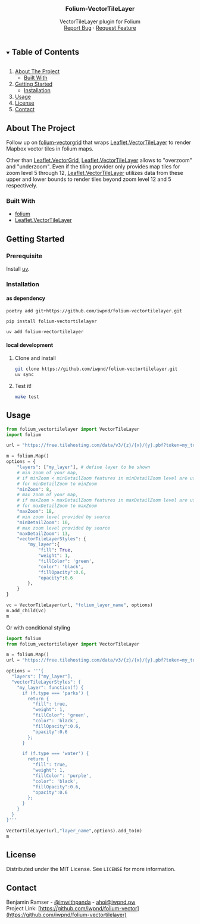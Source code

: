 <br />
<p align="center">
  <h3 align="center">Folium-VectorTileLayer</h3>

  <p align="center">
    VectorTileLayer plugin for Folium
    <br />
    <a href="https://github.com/iwpnd/folium-vectortilelayer/issues">Report Bug</a>
    ·
    <a href="https://github.com/iwpnd/folium-vectortilelayer/issues">Request Feature</a>
  </p>
</p>

<!-- TABLE OF CONTENTS -->
<details open="open">
  <summary><h2 style="display: inline-block">Table of Contents</h2></summary>
  <ol>
    <li>
      <a href="#about-the-project">About The Project</a>
      <ul>
        <li><a href="#built-with">Built With</a></li>
      </ul>
    </li>
    <li>
      <a href="#getting-started">Getting Started</a>
      <ul>
        <li><a href="#installation">Installation</a></li>
      </ul>
    </li>
    <li><a href="#usage">Usage</a></li>
    <li><a href="#license">License</a></li>
    <li><a href="#contact">Contact</a></li>
  </ol>
</details>

<!-- ABOUT THE PROJECT -->

## About The Project

Follow up on [folium-vectorgrid](https://github.com/iwpnd/folium-vectorgrid) that wraps
[Leaflet.VectorTileLayer](https://gitlab.com/jkuebart/Leaflet.VectorTileLayer) to render
Mapbox vector tiles in folium maps.

Other than [Leaflet.VectorGrid](https://github.com/Leaflet/Leaflet.VectorGrid/), [Leaflet.VectorTileLayer](https://gitlab.com/jkuebart/Leaflet.VectorTileLayer) allows
to "overzoom" and "underzoom".
Even if the tiling provider only provides map tiles for zoom level 5 through 12,
[Leaflet.VectorTileLayer](https://gitlab.com/jkuebart/Leaflet.VectorTileLayer) utilizes
data from these upper and lower bounds to render tiles beyond
zoom level 12 and 5 respectively.

### Built With

-   [folium](https://github.com/python-visualization/folium)
-   [Leaflet.VectorTileLayer](https://gitlab.com/jkuebart/Leaflet.VectorTileLayer)

<!-- GETTING STARTED -->

## Getting Started

### Prerequisite

Install [uv](https://docs.astral.sh/uv/getting-started/installation/).

### Installation

#### as dependency

```
poetry add git+https://github.com/iwpnd/folium-vectortilelayer.git
```

```
pip install folium-vectortilelayer
```

```
uv add folium-vectortilelayer
```

#### local development

1. Clone and install
    ```sh
    git clone https://github.com/iwpnd/folium-vectortilelayer.git
    uv sync
    ```
2. Test it!
    ```sh
    make test
    ```

## Usage

```python
from folium_vectortilelayer import VectorTileLayer
import folium

url = "https://free.tilehosting.com/data/v3/{z}/{x}/{y}.pbf?token=my_token"

m = folium.Map()
options = {
    "layers": ["my_layer"], # define layer to be shown
    # min zoom of your map,
    # if minZoom < minDetailZoom features in minDetailZoom level are used
    # for minDetailZoom to minZoom
    "minZoom": 8,
    # max zoom of your map,
    # if maxZoom > maxDetailZoom features in maxDetailZoom level are used
    # for maxDetailZoom to maxZoom
    "maxZoom": 18,
    # min zoom level provided by source
    "minDetailZoom": 10,
    # max zoom level provided by source
    "maxDetailZoom": 13,
    "vectorTileLayerStyles": {
        "my_layer":{
            "fill": True,
            "weight": 1,
            "fillColor": 'green',
            "color": 'black',
            "fillOpacity":0.6,
            "opacity":0.6
        },
    }
}

vc = VectorTileLayer(url, "folium_layer_name", options)
m.add_child(vc)
m
```

Or with conditional styling

```python
import folium
from folium_vectortilelayer import VectorTileLayer

m = folium.Map()
url = "https://free.tilehosting.com/data/v3/{z}/{x}/{y}.pbf?token=my_token"

options = '''{
  "layers": ["my_layer"],
  "vectorTileLayerStyles": {
    "my_layer": function(f) {
      if (f.type === 'parks') {
        return {
          "fill": true,
          "weight": 1,
          "fillColor": 'green',
          "color": 'black',
          "fillOpacity":0.6,
          "opacity":0.6
        };
      }

      if (f.type === 'water') {
        return {
          "fill": true,
          "weight": 1,
          "fillColor": 'purple',
          "color": 'black',
          "fillOpacity":0.6,
          "opacity":0.6
        };
      }
    }
  }
}'''

VectorTileLayer(url,"layer_name",options).add_to(m)
m
```

## License

Distributed under the MIT License. See `LICENSE` for more information.

## Contact

Benjamin Ramser - [@imwithpanda](https://twitter.com/imwithpanda) - ahoi@iwpnd.pw  
Project Link: [https://github.com/iwpnd/folium-vector](https://github.com/iwpnd/folium-vectortilelayer)

